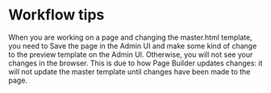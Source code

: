 # Workflow tips

When you are working on a page and changing the master.html template, you need to Save the page in the Admin UI and make some kind of change to the preview template on the Admin UI. Otherwise, you will not see your changes in the browser. This is due to how Page Builder updates changes: it will not update the master template until changes have been made to the page.
